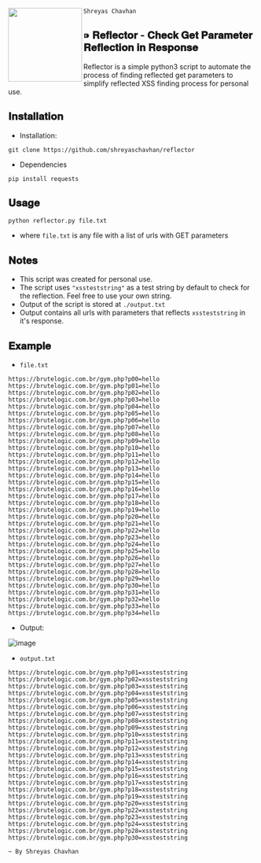 `Shreyas Chavhan`
<img src=https://user-images.githubusercontent.com/68887544/182011989-f9026ec6-4286-4d8b-bc26-c43dcf0643e9.png width=150px align=left>


## ⁍ 𝐑𝐞𝐟𝐥𝐞𝐜𝐭𝐨𝐫 - 𝐂𝐡𝐞𝐜𝐤 𝐆𝐞𝐭 𝐏𝐚𝐫𝐚𝐦𝐞𝐭𝐞𝐫 𝐑𝐞𝐟𝐥𝐞𝐜𝐭𝐢𝐨𝐧 𝐢𝐧 𝐑𝐞𝐬𝐩𝐨𝐧𝐬𝐞

Reflector is a simple python3 script to automate the process of finding reflected get parameters to simplify reflected XSS finding process for personal use.


## 𝐈𝐧𝐬𝐭𝐚𝐥𝐥𝐚𝐭𝐢𝐨𝐧

- Installation:
```
git clone https://github.com/shreyaschavhan/reflector
```

- Dependencies
```
pip install requests
```

## 𝐔𝐬𝐚𝐠𝐞

```
python reflector.py file.txt
```

- where `file.txt` is any file with a list of urls with GET parameters
 
## 𝐍𝐨𝐭𝐞𝐬

- This script was created for personal use.
- The script uses `"xssteststring"` as a test string by default to check for the reflection. Feel free to use your own string.
- Output of the script is stored at `./output.txt`
- Output contains all urls with parameters that reflects `xssteststring` in it's response.

## 𝐄𝐱𝐚𝐦𝐩𝐥𝐞

- `file.txt`
```
https://brutelogic.com.br/gym.php?p00=hello
https://brutelogic.com.br/gym.php?p01=hello
https://brutelogic.com.br/gym.php?p02=hello
https://brutelogic.com.br/gym.php?p03=hello
https://brutelogic.com.br/gym.php?p04=hello
https://brutelogic.com.br/gym.php?p05=hello
https://brutelogic.com.br/gym.php?p06=hello
https://brutelogic.com.br/gym.php?p07=hello
https://brutelogic.com.br/gym.php?p08=hello
https://brutelogic.com.br/gym.php?p09=hello
https://brutelogic.com.br/gym.php?p10=hello
https://brutelogic.com.br/gym.php?p11=hello
https://brutelogic.com.br/gym.php?p12=hello
https://brutelogic.com.br/gym.php?p13=hello
https://brutelogic.com.br/gym.php?p14=hello
https://brutelogic.com.br/gym.php?p15=hello
https://brutelogic.com.br/gym.php?p16=hello
https://brutelogic.com.br/gym.php?p17=hello
https://brutelogic.com.br/gym.php?p18=hello
https://brutelogic.com.br/gym.php?p19=hello
https://brutelogic.com.br/gym.php?p20=hello
https://brutelogic.com.br/gym.php?p21=hello
https://brutelogic.com.br/gym.php?p22=hello
https://brutelogic.com.br/gym.php?p23=hello
https://brutelogic.com.br/gym.php?p24=hello
https://brutelogic.com.br/gym.php?p25=hello
https://brutelogic.com.br/gym.php?p26=hello
https://brutelogic.com.br/gym.php?p27=hello
https://brutelogic.com.br/gym.php?p28=hello
https://brutelogic.com.br/gym.php?p29=hello
https://brutelogic.com.br/gym.php?p30=hello
https://brutelogic.com.br/gym.php?p31=hello
https://brutelogic.com.br/gym.php?p32=hello
https://brutelogic.com.br/gym.php?p33=hello
https://brutelogic.com.br/gym.php?p34=hello
```

- Output:

![image](https://user-images.githubusercontent.com/68887544/182012516-1e8e6334-a43a-4296-92d7-7d8285252dd6.png)

- `output.txt`

```
https://brutelogic.com.br/gym.php?p01=xssteststring
https://brutelogic.com.br/gym.php?p02=xssteststring
https://brutelogic.com.br/gym.php?p03=xssteststring
https://brutelogic.com.br/gym.php?p04=xssteststring
https://brutelogic.com.br/gym.php?p05=xssteststring
https://brutelogic.com.br/gym.php?p06=xssteststring
https://brutelogic.com.br/gym.php?p07=xssteststring
https://brutelogic.com.br/gym.php?p08=xssteststring
https://brutelogic.com.br/gym.php?p09=xssteststring
https://brutelogic.com.br/gym.php?p10=xssteststring
https://brutelogic.com.br/gym.php?p11=xssteststring
https://brutelogic.com.br/gym.php?p12=xssteststring
https://brutelogic.com.br/gym.php?p13=xssteststring
https://brutelogic.com.br/gym.php?p14=xssteststring
https://brutelogic.com.br/gym.php?p15=xssteststring
https://brutelogic.com.br/gym.php?p16=xssteststring
https://brutelogic.com.br/gym.php?p17=xssteststring
https://brutelogic.com.br/gym.php?p18=xssteststring
https://brutelogic.com.br/gym.php?p19=xssteststring
https://brutelogic.com.br/gym.php?p20=xssteststring
https://brutelogic.com.br/gym.php?p22=xssteststring
https://brutelogic.com.br/gym.php?p23=xssteststring
https://brutelogic.com.br/gym.php?p24=xssteststring
https://brutelogic.com.br/gym.php?p28=xssteststring
https://brutelogic.com.br/gym.php?p30=xssteststring
```

`~ By Shreyas Chavhan`
